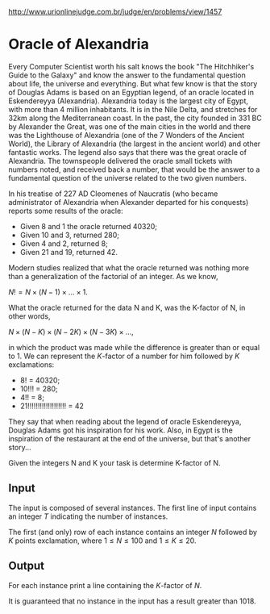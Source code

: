 http://www.urionlinejudge.com.br/judge/en/problems/view/1457

# Oracle of Alexandria

Every Computer Scientist worth his salt knows the book "The Hitchhiker's Guide
to the Galaxy" and know the answer to the fundamental question about life, the
universe and everything. But what few know is that the story of Douglas Adams
is based on an Egyptian legend, of an oracle located in Eskendereyya
(Alexandria). Alexandria today is the largest city of Egypt, with more than 4
million inhabitants. It is in the Nile Delta, and stretches for 32km along the
Mediterranean coast. In the past, the city founded in 331 BC by Alexander the
Great, was one of the main cities in the world and there was the Lighthouse of
Alexandria (one of the 7 Wonders of the Ancient World), the Library of
Alexandria (the largest in the ancient world) and other fantastic works. The
legend also says that there was the great oracle of Alexandria. The
townspeople delivered the oracle small tickets with numbers noted, and
received back a number, that would be the answer to a fundamental question of
the universe related to the two given numbers.

In his treatise of 227 AD Cleomenes of Naucratis (who became administrator of
Alexandria when Alexander departed for his conquests) reports some results of
the oracle:

- Given 8 and 1 the oracle returned 40320;
- Given 10 and 3, returned 280;
- Given 4 and 2, returned 8;
- Given 21 and 19, returned 42.

Modern studies realized that what the oracle returned was nothing more than a
generalization of the factorial of an integer. As we know,

$N! = N \times (N-1) \times ... \times 1$.

What the oracle returned for the data N and K, was the K-factor of N, in other words,

$N \times (N-K) \times (N-2K) \times (N-3K) \times ...$,

in which the product was made while the difference is greater than or equal
to 1. We can represent the $K$-factor of a number for him followed by $K$
exclamations:

- 8! = 40320;
- 10!!! = 280;
- 4!! = 8;
- 21!!!!!!!!!!!!!!!!!!! = 42

They say that when reading about the legend of oracle Eskendereyya, Douglas
Adams got his inspiration for his work. Also, in Egypt is the inspiration of
the restaurant at the end of the universe, but that's another story...

Given the integers N and K your task is determine K-factor of N.

## Input

The input is composed of several instances. The first line of input contains
an integer $T$ indicating the number of instances.

The first (and only) row of each instance contains an integer $N$ followed by
$K$ points exclamation, where $1 \leq N \leq 100$ and $1 \leq K \leq 20$.

## Output

For each instance print a line containing the $K$-factor of $N$.

It is guaranteed that no instance in the input has a result greater than 1018.
